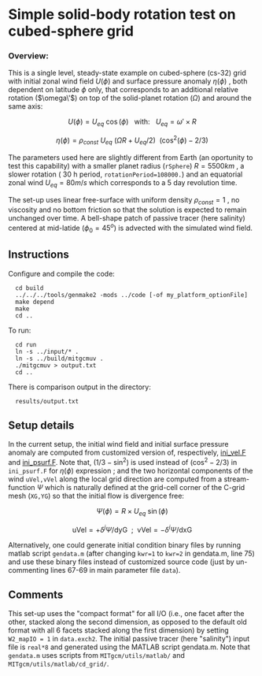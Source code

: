 Simple solid-body rotation test on cubed-sphere grid
========================================================

### Overview:
This is a single level, steady-state example on cubed-sphere (cs-32) grid with initial zonal wind field $U(\phi)$ and surface pressure anomaly $\eta(\phi)$ , both dependent on latitude $\phi$ only,  that corresponds to an additional relative rotation ($\omega\'$) on top of the solid-planet rotation ($\Omega$) and around the same axis:

$$ U(\phi) = U_{eq} ~ \cos( \phi ) ~~~ \mathrm{with:} ~~~ U_{eq} = \omega' \times R $$

$$ \eta(\phi) = \rho_{const} ~ U_{eq} ~ ( \Omega R + U_{eq} / 2 ) ~~ ( \cos^{2}(\phi) - 2/3 ) $$

The parameters used here are slightly different from Earth (an oportunity to test this capability) with a smaller planet radius (`rSphere`) $R = 5500 km$ , a slower rotation ( 30 h period, `rotationPeriod=108000.`) and an equatorial zonal wind $U_{eq} = 80 m/s$ which corresponds to a 5 day revolution time.

The set-up uses linear free-surface with uniform density $\rho_{const} = 1$ , no viscosity and no bottom friction so that the solution is expected to remain unchanged over time.
A bell-shape patch of passive tracer (here salinity) centered at mid-latide ($\phi_{0} = 45^{o}$)
is advected with the simulated wind field.

## Instructions
Configure and compile the code:

```
  cd build
  ../../../tools/genmake2 -mods ../code [-of my_platform_optionFile]
  make depend
  make
  cd ..
```

To run:

```
  cd run
  ln -s ../input/* .
  ln -s ../build/mitgcmuv .
  ./mitgcmuv > output.txt
  cd ..
```

There is comparison output in the directory:

```
  results/output.txt
```

## Setup details
In the current setup, the initial wind field and initial surface pressure anomaly are computed
from customized version of, respectively,
[ini_vel.F](https://github.com/MITgcm/MITgcm/blob/master/verification/solid-body.cs-32x32x1/code/ini_vel.F)
 and [ini_psurf.F](https://github.com/MITgcm/MITgcm/blob/master/verification/solid-body.cs-32x32x1/code/ini_psurf.F).
Note that, $(1/3 - \sin^2)$ is used instead of $(\cos^2 - 2/3)$ in `ini_psurf.F` for $\eta(\phi)$ expression ;
and the two horizontal components of the wind `uVel,vVel` along the local grid direction are computed from a stream-function $\Psi$ which is naturally defined at the grid-cell corner of the C-grid mesh (`XG,YG`) so that the initial flow is divergence free:

$$ \Psi( \phi ) = R \times U_{eq} ~ \sin( \phi ) $$

$$ \mathrm{uVel} = + \delta^j \Psi / \mathrm{dyG} ~~ ; ~~ \mathrm{vVel} = - \delta^i \Psi / \mathrm{dxG} $$

Alternatively, one could generate initial condition binary files by running matlab script `gendata.m`
(after changing `kwr=1` to `kwr=2` in gendata.m, line 75) and use these binary files instead of
customized source code (just by un-commenting lines 67-69 in main parameter file `data`).

## Comments
  This set-up uses the "compact format" for all I/O (i.e., one facet after the other, stacked
  along the second dimension, as opposed to the default old format with all 6 facets stacked along the first dimension) by setting `W2_mapIO = 1` in `data.exch2`.
  The initial passive tracer (here "salinity") input file is `real*8` and generated using the MATLAB script gendata.m.
  Note that `gendata.m` uses scripts from `MITgcm/utils/matlab/` and `MITgcm/utils/matlab/cd_grid/`.
